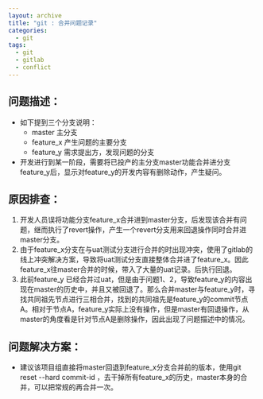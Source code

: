 ```yaml
---
layout: archive
title: "git : 合并问题记录"
categories:
  - git 
tags:
  - git
  - gitlab
  - conflict
---
```

## 问题描述：

* 如下提到三个分支说明：
  * master 主分支
  * feature_x 产生问题的主要分支
  * feature_y 需求提出方，发现问题的分支
* 开发进行到某一阶段，需要将已投产的主分支master功能合并进分支feature_y后，显示对feature_y的开发内容有删除动作，产生疑问。

## 原因排查：
1. 开发人员误将功能分支feature_x合并进到master分支，后发现该合并有问题，继而执行了revert操作，产生一个revert分支用来回退操作同时合并进master分支。
2. 由于feature_x分支在与uat测试分支进行合并的时出现冲突，使用了gitlab的线上冲突解决方案，导致将uat测试分支直接整体合并进了feature_x。因此feature_x往master合并的时候，带入了大量的uat记录。后执行回退。
3. 此前feature_y 已经合并过uat，但是由于问题1、2，导致feature_y的内容出现在master的历史中，并且又被回退了。那么合并master与feature_y时，寻找共同祖先节点进行三相合并，找到的共同祖先是feature_y的commit节点A。相对于节点A，feature_y实际上没有操作，但是master有回退操作，从master的角度看是针对节点A是删除操作，因此出现了问题描述中的情况。

## 问题解决方案：

* 建议该项目组直接将master回退到feature_x分支合并前的版本，使用git reset --hard commit-id ，去干掉所有feature_x的历史，master本身的合并，可以把常规的再合并一次。
